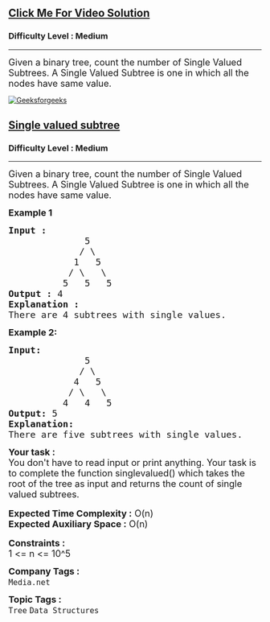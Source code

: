 <h2><a href="https://youtu.be/kNoOw4UOtbg">Click Me For Video Solution</a></h2><h3>Difficulty Level : Medium</h3><hr><div class="problems_problem_content__Xm_eO"><p><span style="font-size:18px">Given a binary tree, count the number of Single Valued Subtrees. A Single Valued Subtree is one in which all the nodes have same value.&nbsp;</span></p>

<a href="https://youtu.be/kNoOw4UOtbg">![Geeksforgeeks](https://user-images.githubusercontent.com/91456523/210066211-175aa8c7-7e2d-40e6-981f-5d7b93d37118.png)</a>

<h2><a href="https://practice.geeksforgeeks.org/problems/single-valued-subtree/1">Single valued subtree</a></h2><h3>Difficulty Level : Medium</h3><hr><div class="problems_problem_content__Xm_eO"><p><span style="font-size:18px">Given a binary tree, count the number of Single Valued Subtrees. A Single Valued Subtree is one in which all the nodes have same value.&nbsp;</span></p>

<p><span style="font-size:18px"><strong>Example 1</strong></span></p>

<pre><span style="font-size:18px"><strong>Input :</strong>
              5
             / \
            1   5
           / \   \
          5   5   5
<strong>Output :</strong> 4
<strong>Explanation : </strong>
There are 4 subtrees with single values.</span></pre>

<p><span style="font-size:18px"><strong>Example 2:</strong></span></p>

<pre><span style="font-size:18px"><strong>Input:</strong>
              5
             / \
            4   5
           / \   \
          4   4   5   
<strong>Output:</strong> 5
<strong>Explanation: </strong>
There are five subtrees with single values.</span></pre>

<div><span style="font-size:18px"><strong>Your task :</strong></span></div>

<div><span style="font-size:18px">You don't have to read input or print anything. Your task is to complete the function singlevalued() which takes the root of the tree as input and returns the count of single valued subtrees.</span></div>

<div>&nbsp;</div>

<div><span style="font-size:18px"><strong>Expected Time Complexity :</strong> O(n)</span></div>

<div><span style="font-size:18px"><strong>Expected Auxiliary Space :</strong> O(n)</span></div>

<div>&nbsp;</div>

<div><span style="font-size:18px"><strong>Constraints :</strong></span></div>

<div><span style="font-size:18px">1 &lt;= n &lt;= 10^5</span></div>
</div><p><span style=font-size:18px><strong>Company Tags : </strong><br><code>Media.net</code>&nbsp;<br><p><span style=font-size:18px><strong>Topic Tags : </strong><br><code>Tree</code>&nbsp;<code>Data Structures</code>&nbsp;
